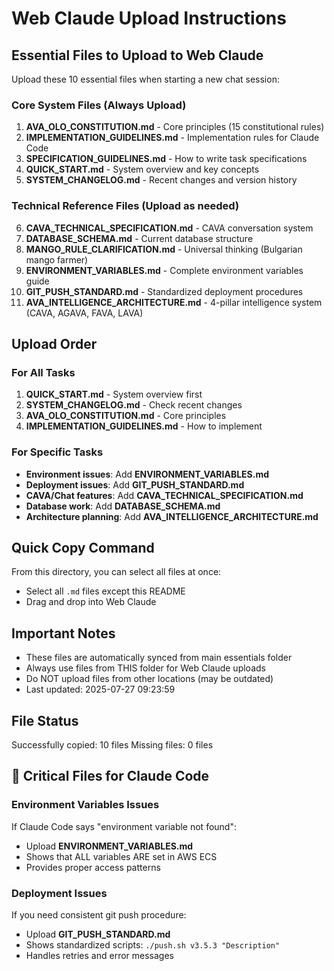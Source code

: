 # Web Claude Upload Instructions

## Essential Files to Upload to Web Claude

Upload these 10 essential files when starting a new chat session:

### Core System Files (Always Upload)
1. **AVA_OLO_CONSTITUTION.md** - Core principles (15 constitutional rules)
2. **IMPLEMENTATION_GUIDELINES.md** - Implementation rules for Claude Code
3. **SPECIFICATION_GUIDELINES.md** - How to write task specifications
4. **QUICK_START.md** - System overview and key concepts
5. **SYSTEM_CHANGELOG.md** - Recent changes and version history

### Technical Reference Files (Upload as needed)
6. **CAVA_TECHNICAL_SPECIFICATION.md** - CAVA conversation system
7. **DATABASE_SCHEMA.md** - Current database structure
8. **MANGO_RULE_CLARIFICATION.md** - Universal thinking (Bulgarian mango farmer)
9. **ENVIRONMENT_VARIABLES.md** - Complete environment variables guide
10. **GIT_PUSH_STANDARD.md** - Standardized deployment procedures
11. **AVA_INTELLIGENCE_ARCHITECTURE.md** - 4-pillar intelligence system (CAVA, AGAVA, FAVA, LAVA)

## Upload Order

### For All Tasks
1. **QUICK_START.md** - System overview first
2. **SYSTEM_CHANGELOG.md** - Check recent changes
3. **AVA_OLO_CONSTITUTION.md** - Core principles
4. **IMPLEMENTATION_GUIDELINES.md** - How to implement

### For Specific Tasks
- **Environment issues**: Add **ENVIRONMENT_VARIABLES.md**
- **Deployment issues**: Add **GIT_PUSH_STANDARD.md**
- **CAVA/Chat features**: Add **CAVA_TECHNICAL_SPECIFICATION.md**
- **Database work**: Add **DATABASE_SCHEMA.md**
- **Architecture planning**: Add **AVA_INTELLIGENCE_ARCHITECTURE.md**

## Quick Copy Command

From this directory, you can select all files at once:
- Select all `.md` files except this README
- Drag and drop into Web Claude

## Important Notes

- These files are automatically synced from main essentials folder
- Always use files from THIS folder for Web Claude uploads
- Do NOT upload files from other locations (may be outdated)
- Last updated: 2025-07-27 09:23:59

## File Status

Successfully copied: 10 files
Missing files: 0 files

## 🚨 Critical Files for Claude Code

### Environment Variables Issues
If Claude Code says "environment variable not found":
- Upload **ENVIRONMENT_VARIABLES.md** 
- Shows that ALL variables ARE set in AWS ECS
- Provides proper access patterns

### Deployment Issues  
If you need consistent git push procedure:
- Upload **GIT_PUSH_STANDARD.md**
- Shows standardized scripts: `./push.sh v3.5.3 "Description"`
- Handles retries and error messages

